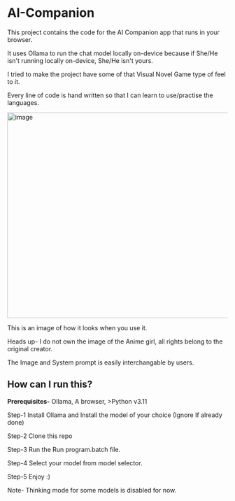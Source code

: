 # AI-Companion
This project contains the code for the AI Companion app that runs in your browser.

It uses Ollama to run the chat model locally on-device because if She/He isn't running locally on-device, She/He isn't yours.

I tried to make the project have some of that Visual Novel Game type of feel to it.

Every line of code is hand written so that I can learn to use/practise the languages. 

<img width="947" height="470" alt="image" src="https://github.com/user-attachments/assets/b95b529b-27a6-4ec3-8818-c50066adb1fc" />

This is an image of how it looks when you use it.

Heads up- I do not own the image of the Anime girl, all rights belong to the original creator.

The Image and System prompt is easily interchangable by users.

## **How can I run this?**
**Prerequisites-** Ollama, A browser, >Python v3.11

Step-1 Install Ollama and Install the model of your choice (Ignore If already done)

Step-2 Clone this repo

Step-3 Run the Run program.batch file.

Step-4 Select your model from model selector.

Step-5 Enjoy :)

Note- Thinking mode for some models is disabled for now.
